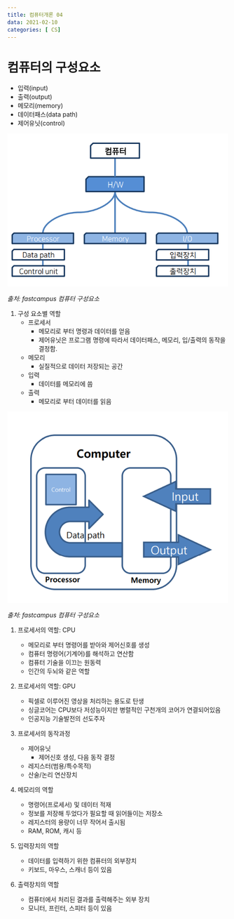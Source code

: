 ```yaml
---
title: 컴퓨터개론 04
data: 2021-02-10
categories: [ CS]
---
```


# 컴퓨터의 구성요소

- 입력(input)
- 출력(output)
- 메모리(memory)
- 데이터패스(data path)
- 제어유닛(control)

![이미지1](https://github.com/redbean88/redbean88.github.io/blob/master/img/ch3_01.png?raw=true)

_출처: fastcampus 컴퓨터 구성요소_

1. 구성 요소별 역할
    - 프로세서
        - 메모리로 부터 명령과 데이터를 얻음
        - 제어유닛은 프로그램 명령에 따라서 데이터패스, 메모리, 입/출력의 동작을 결정함.
    - 메모리
        - 실질적으로 데이터 저장되는 공간
    - 입력
        - 데이터를 메모리에 씀
    - 출력
        - 메모리로 부터 데이터를 읽음

![이미지1](https://github.com/redbean88/redbean88.github.io/blob/master/img/ch3_02.png?raw=true)

_출처: fastcampus 컴퓨터 구성요소_

1. 프로세서의 역할: CPU
    - 메모리로 부터 명령어를 받아와 제어신호를 생성
    - 컴퓨터 명령어(기계어)를 해석하고 연산함
    - 컴퓨터 기술을 이끄는 원동력
    - 인간의 두뇌와 같은 역할

2. 프로세서의 역할: GPU
    - 픽셀로 이루어진 영상을 처리하는 용도로 탄생
    - 싱글코어는 CPU보다 저성능이지만 병렬적인 구천개의 코어가 연결되어있음
    - 인공지능 기술발전의 선도주자

3. 프로세서의 동작과정
    - 제어유닛
        - 제어신호 생성, 다음 동작 결정
    - 레지스터(범용/특수목적)
    - 산술/논리 연산장치

4. 메모리의 역할
    - 명령어(프로세서) 및 데이터 적재
    - 정보를 저장해 두었다가 필요할 때 읽어들이는 저장소
    - 레지스터의 용량이 너무 작어서 출시됨
    - RAM, ROM, 캐시 등

5. 입력장치의 역할
    - 데이터를 입력하기 위한 컴퓨터의 외부장치
    - 키보드, 마우스, 스캐너 등이 있음

6. 출력장치의 역할
    - 컴퓨터에서 처리된 결과를 출력해주는 외부 장치
    - 모니터, 프린터, 스피터 등이 있음